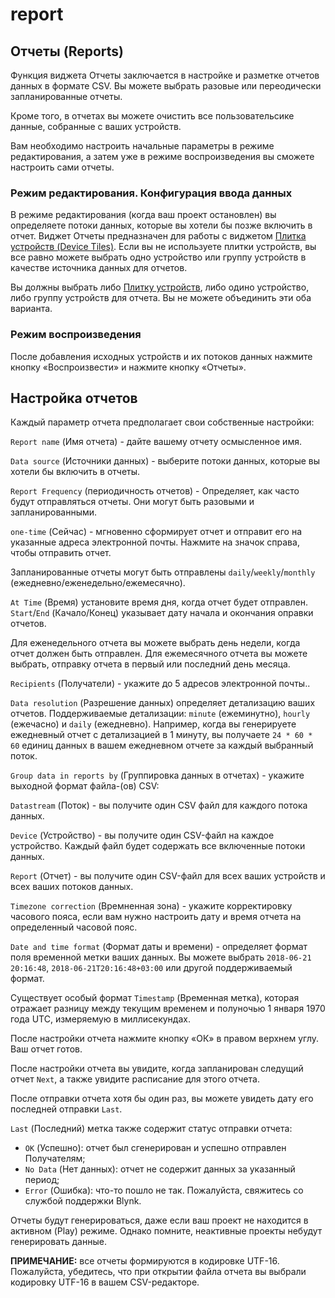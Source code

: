 # report

## Отчеты \(Reports\)

Функция виджета Отчеты заключается в настройке и разметке отчетов данных в формате CSV. Вы можете выбрать разовые или переодически запланированные отчеты.

Кроме того, в отчетах вы можете очистить все пользовательсике данные, собранные с ваших устройств.

Вам необходимо настроить начальные параметры в режиме редактирования, а затем уже в режиме воспроизведения вы сможете настроить сами отчеты.

### Режим редактирования. Конфигурация ввода данных

В режиме редактирования \(когда ваш проект остановлен\) вы определяете потоки данных, которые вы хотели бы позже включить в отчет. Виджет Отчеты предназначен для работы с виджетом [Плитка устройств \(Device Tiles\)](https://github.com/blynkkk/blynkkk.github.io/blob/master/mobile/ru/device_tiles.md). Если вы не используете плитки устройств, вы все равно можете выбрать одно устройство или группу устройств в качестве источника данных для отчетов.

Вы должны выбрать либо [Плитку устройств](https://github.com/blynkkk/blynkkk.github.io/blob/master/mobile/ru/device_tiles.md), либо одино устройство, либо группу устройств для отчета. Вы не можете объединить эти оба варианта.

### Режим воспроизведения

После добавления исходных устройств и их потоков данных нажмите кнопку «Воспроизвести» и нажмите кнопку «Отчеты».

## Настройка отчетов

Каждый параметр отчета предполагает свои собственные настройки:

`Report name` \(Имя отчета\) - дайте вашему отчету осмысленное имя.

`Data source` \(Источники данных\) - выберите потоки данных, которые вы хотели бы включить в отчеты.

`Report Frequency` \(периодичность отчетов\) - Определяет, как часто будут отправляться отчеты. Они могут быть разовыми и запланированными.

`one-time` \(Сейчас\) - мгновенно сформирует отчет и отправит его на указанные адреса электронной почты. Нажмите на значок справа, чтобы отправить отчет.

Запланированные отчеты могут быть отправлены `daily`/`weekly`/`monthly` \(ежедневно/еженедельно/ежемесячно\).

`At Time` \(Время\) установите время дня, когда отчет будет отправлен. `Start`/`End` \(Качало/Конец\) указывает дату начала и окончания оправки отчетов.

Для еженедельного отчета вы можете выбрать день недели, когда отчет должен быть отправлен. Для ежемесячного отчета вы можете выбрать, отправку отчета в первый или последний день месяца.

`Recipients` \(Получатели\) - укажите до 5 адресов электронной почты..

`Data resolution` \(Разрешение данных\) определяет детализацию ваших отчетов. Поддерживаемые детализации: `minute` \(ежеминутно\), `hourly` \(ежечасно\) и `daily` \(ежедневно\). Например, когда вы генерируете ежедневный отчет с детализацией в 1 минуту, вы получаете `24 * 60 * 60` единиц данных в вашем ежедневном отчете за каждый выбранный поток.

`Group data in reports by` \(Группировка данных в отчетах\) - укажите выходной формат файла-\(ов\) CSV:

`Datastream` \(Поток\) - вы получите один CSV файл для каждого потока данных.

`Device` \(Устройство\) - вы получите один CSV-файл на каждое устройство. Каждый файл будет содержать все включенные потоки данных.

`Report` \(Отчет\) - вы получите один CSV-файл для всех ваших устройств и всех ваших потоков данных.

`Timezone correction` \(Времненная зона\) - укажите корректировку часового пояса, если вам нужно настроить дату и время отчета на определенный часовой пояс.

`Date and time format` \(Формат даты и времени\) - определяет формат поля временной метки ваших данных. Вы можете выбрать `2018-06-21 20:16:48`, `2018-06-21T20:16:48+03:00` или другой поддерживаемый формат.

Существует особый формат `Timestamp` \(Временная метка\), которая отражает разницу между текущим временем и полуночью 1 января 1970 года UTC, измеряемую в миллисекундах.

После настройки отчета нажмите кнопку «ОК» в правом верхнем углу. Ваш отчет готов.

После настройки отчета вы увидите, когда запланирован следущий отчет `Next`, а также увидите расписание для этого отчета.

После отправки отчета хотя бы один раз, вы можете увидеть дату его последней отправки `Last`.

`Last` \(Последний\) метка также содержит статус отправки отчета:

* `OK` \(Успешно\):  отчет был сгенерирован и успешно отправлен Получателям;
* `No Data` \(Нет данных\): отчет не содержит данных за указанный период;
* `Error` \(Ошибка\):  что-то пошло не так. Пожалуйста, свяжитесь со службой поддержки Blynk.

Отчеты будут генерироваться, даже если ваш проект не находится в активном \(Play\) режиме. Однако помните, неактивные проекты небудут генерировать данные.

**ПРИМЕЧАНИЕ:** все отчеты формируются в кодировке UTF-16. Пожалуйста, убедитесь, что при открытии файла отчета вы выбрали кодировку UTF-16 в вашем CSV-редакторе.

